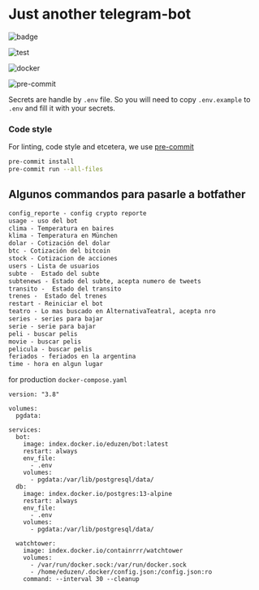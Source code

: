 # Just another telegram-bot

![badge](https://img.shields.io/endpoint?url=https://gist.githubusercontent.com/eduzen/939569bc7abab34a443758333f60764d/raw/covbadge.json)

![test](https://github.com/eduzen/bot/actions/workflows/test.yml/badge.svg)

![docker](https://github.com/eduzen/bot/actions/workflows/docker-publish.yml/badge.svg)

![pre-commit](https://img.shields.io/badge/pre--commit-enabled-brightgreen?logo=pre-commit&logoColor=white)



Secrets are handle by `.env` file. So you will need to copy `.env.example` to `.env` and fill it with your secrets.

### Code style

For linting, code style and etcetera, we use [pre-commit](https://pre-commit.com/)

```bash
pre-commit install
pre-commit run --all-files
```



## Algunos commandos para pasarle a botfather

```txt
config_reporte - config crypto reporte
usage - uso del bot
clima - Temperatura en baires
klima - Temperatura en München
dolar - Cotización del dolar
btc - Cotización del bitcoin
stock - Cotizacion de acciones
users - Lista de usuarios
subte -  Estado del subte
subtenews - Estado del subte, acepta numero de tweets
transito -  Estado del transito
trenes -  Estado del trenes
restart - Reiniciar el bot
teatro - Lo mas buscado en AlternativaTeatral, acepta nro
series - series para bajar
serie - serie para bajar
peli - buscar pelis
movie - buscar pelis
pelicula - buscar pelis
feriados - feriados en la argentina
time - hora en algun lugar
```


for production `docker-compose.yaml`

```
version: "3.8"

volumes:
  pgdata:

services:
  bot:
    image: index.docker.io/eduzen/bot:latest
    restart: always
    env_file:
      - .env
    volumes:
      - pgdata:/var/lib/postgresql/data/
  db:
    image: index.docker.io/postgres:13-alpine
    restart: always
    env_file:
      - .env
    volumes:
      - pgdata:/var/lib/postgresql/data/

  watchtower:
    image: index.docker.io/containrrr/watchtower
    volumes:
      - /var/run/docker.sock:/var/run/docker.sock
      - /home/eduzen/.docker/config.json:/config.json:ro
    command: --interval 30 --cleanup
```
